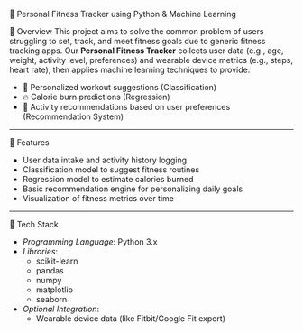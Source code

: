 🏃 Personal Fitness Tracker using Python & Machine Learning

📌 Overview
This project aims to solve the common problem of users struggling to set, track, and meet fitness goals due to generic fitness tracking apps. 
Our **Personal Fitness Tracker** collects user data (e.g., age, weight, activity level, preferences) and wearable device metrics (e.g., steps, heart rate), then applies machine learning techniques to provide:

- 🎯 Personalized workout suggestions (Classification)
- 🔥 Calorie burn predictions (Regression)
- 🧠 Activity recommendations based on user preferences (Recommendation System)

---

🚀 Features

- User data intake and activity history logging
- Classification model to suggest fitness routines
- Regression model to estimate calories burned
- Basic recommendation engine for personalizing daily goals
- Visualization of fitness metrics over time

---

🧰 Tech Stack

- *Programming Language*: Python 3.x
- *Libraries*:
  - scikit-learn
  - pandas
  - numpy
  - matplotlib
  - seaborn
- *Optional Integration*:
  - Wearable device data (like Fitbit/Google Fit export)
